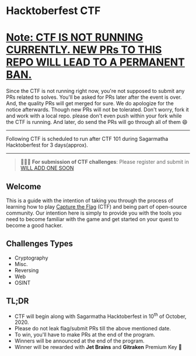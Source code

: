 # Hacktoberfest CTF

# <u>Note: CTF IS NOT RUNNING CURRENTLY. NEW PRs TO THIS REPO WILL LEAD TO A PERMANENT BAN.</u>

Since the CTF is not running right now, you're not supposed to submit any PRs related to solves. You'll be asked for PRs later after the event is over. And, the quality PRs will get merged for sure. We do apologize for the notice afterwards. Though new PRs will not be tolerated. Don't worry, fork it and work with a local repo. please don't even push within your fork while the CTF is running. And later, do send the PRs will go through all of them :smile:

----
Following CTF is scheduled to run after CTF 101 during Sagarmatha Hacktoberfest for 3 days(approx).

----

> 🚨🚨🚨 **For submission of CTF challenges**: Please register and submit in [WILL ADD ONE SOON](https://www.youtube.com/watch?v=dQw4w9WgXcQ)

## Welcome

This is a guide with the intention of taking you through the process of learning how to play [Capture the Flag](https://en.wikipedia.org/wiki/Capture_the_flag#Computer_security) (CTF) and being part of open-source community. Our intention here is simply to provide you with the tools you need to become familiar with the game and get started on your quest to become a good hacker.

## Challenges Types

- Cryptography
- Misc.
- Reversing
- Web
- OSINT

## TL;DR

- CTF will begin along with Sagarmatha Hacktoberfest in 10<sup>th</sup> of October, 2020.
- Please do not leak flag/submit PRs till the above mentioned date.
- To win, you'll have to make PRs at the end of the program.
-  Winners will be announced at the end of the program.
-  Winner will be rewarded with **Jet Brains** and **Gitraken** Premium Key :tada: 
